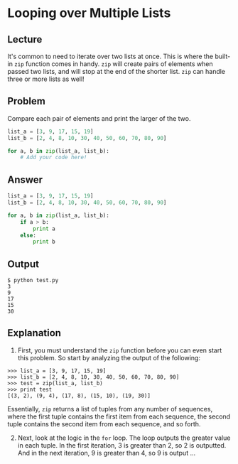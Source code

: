 # Looping over Multiple Lists

## Lecture

It's common to need to iterate over two lists at once. This is where the built-in `zip` function comes in handy. `zip` will create pairs of elements when passed two lists, and will stop at the end of the shorter list. `zip` can handle three or more lists as well!

## Problem

Compare each pair of elements and print the larger of the two.

```python
list_a = [3, 9, 17, 15, 19]
list_b = [2, 4, 8, 10, 30, 40, 50, 60, 70, 80, 90]

for a, b in zip(list_a, list_b):
	# Add your code here!
```

## Answer

```python
list_a = [3, 9, 17, 15, 19]
list_b = [2, 4, 8, 10, 30, 40, 50, 60, 70, 80, 90]

for a, b in zip(list_a, list_b):
    if a > b:
        print a
    else:
        print b
```

## Output

```
$ python test.py
3
9
17
15
30
```

## Explanation

1. First, you must understand the `zip` function before you can even start this problem. So start by analyzing the output of the following:

  ```
  >>> list_a = [3, 9, 17, 15, 19]
  >>> list_b = [2, 4, 8, 10, 30, 40, 50, 60, 70, 80, 90]
  >>> test = zip(list_a, list_b)
  >>> print test
  [(3, 2), (9, 4), (17, 8), (15, 10), (19, 30)]
  ```

  Essentially, `zip` returns a list of tuples from any number of sequences, where the first tuple contains the first item from each sequence, the second tuple contains the second item from each sequence, and so forth.

2. Next, look at the logic in the `for` loop. The loop outputs the greater value in each tuple. In the first iteration, 3 is greater than 2, so 2 is outputted. And in the next iteration, 9 is greater than 4, so 9 is output ...


